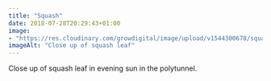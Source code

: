 ```yaml
---
title: "Squash"
date: 2018-07-28T20:29:43+01:00
image: 
- "https://res.cloudinary.com/growdigital/image/upload/v1544300678/squash-43649309332.jpg"
imageAlt: "Close up of squash leaf"
---
```


Close up of squash leaf in evening sun in the polytunnel.
